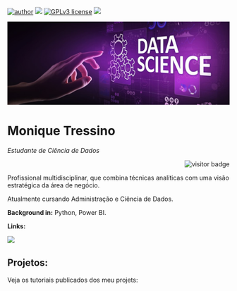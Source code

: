 [![author](https://img.shields.io/badge/author-MoniqueTressino-purple.svg)](https://www.linkedin.com/in/carlosfab)  [![](https://img.shields.io/badge/python-3.9+-blue.svg)](https://www.python.org/downloads/release/python-392/) [![GPLv3 license](https://img.shields.io/badge/License-GPLv3-yellow.svg)](http://perso.crans.org/besson/LICENSE.html)  <a href="mailto:moniquetressino@hotmail.com">
   <img src="https://img.shields.io/badge/Email-green?style=flat&logo=gmail&logoColor=white&labelColor=green" />
  </a>


<p align="center">
  <img src="banner2.png" >
</p>

# Monique Tressino
*Estudante de Ciência de Dados*
  

<p align="right">
  <img src="https://visitor-badge.glitch.me/badge?page_id=MoniqueTressino" alt="visitor badge" />
</p>



Profissional multidisciplinar, que combina técnicas analíticas com uma visão estratégica da área de negócio.


Atualmente cursando Administração e Ciência de Dados.


**Background in:** Python, Power BI.


**Links:**
<p>
  <a href="https://www.linkedin.com/in/moniquetressino">
    <img src="https://img.shields.io/badge/LinkedIn-3D6098?style=flat&logo=linkedin&labelColor=3D6098" />
  </a>
  </p>

<p>
   
   
</p>

## Projetos:
Veja os tutoriais publicados dos meu projets:


